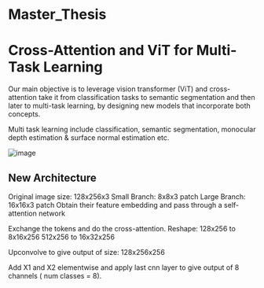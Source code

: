 # Master_Thesis

# Cross-Attention and ViT for Multi-Task Learning

Our main objective is to leverage vision transformer (ViT) and cross-attention take it from classification tasks to semantic segmentation and then later to multi-task learning, by designing new models that incorporate both concepts.

Multi task learning include classification, semantic segmentation, monocular depth estimation & surface normal estimation etc.

![image](https://github.com/badal091/Master_Thesis/assets/103456016/3555dda8-0f75-45bf-a1bc-bf4e3b742fc8)


## New Architecture
Original image size: 128x256x3
Small Branch: 8x8x3 patch 
Large Branch: 16x16x3 patch
Obtain their feature embedding and pass through a self-attention network



Exchange the tokens and do the cross-attention.
Reshape:
128x256 to 8x16x256
512x256 to 16x32x256

Upconvolve to give output of size: 128x256x256



Add X1 and X2 elementwise and apply last cnn layer to give output of 8 channels ( num classes = 8).


